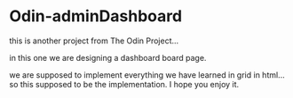 # Odin-adminDashboard

this is another project from The Odin Project...

in this one we are designing a dashboard board page.

we are supposed to implement everything we have learned in grid in html... so this supposed to be the implementation. I hope you enjoy it.